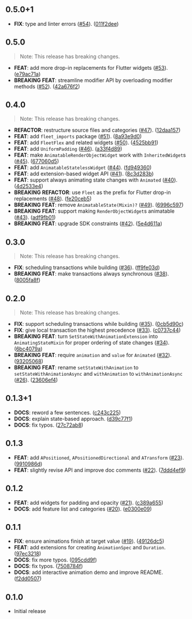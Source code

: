 ## 0.5.0+1

 - **FIX**: type and linter errors ([#54](https://github.com/blaugold/fleet/issues/54)). ([011f2dee](https://github.com/blaugold/fleet/commit/011f2deea5b00cfc204afc4fedac66b017b4c695))

## 0.5.0

> Note: This release has breaking changes.

 - **FEAT**: add more drop-in replacements for Flutter widgets ([#53](https://github.com/blaugold/fleet/issues/53)). ([e79ac71a](https://github.com/blaugold/fleet/commit/e79ac71aad5ce4f353c9107f41b8df94ee895932))
 - **BREAKING** **FEAT**: streamline modifier API by overloading modifier methods ([#52](https://github.com/blaugold/fleet/issues/52)). ([42a676f2](https://github.com/blaugold/fleet/commit/42a676f23b14fa993853982db97852e9a1c97f13))

## 0.4.0

> Note: This release has breaking changes.

 - **REFACTOR**: restructure source files and categories ([#47](https://github.com/blaugold/fleet/issues/47)). ([12daa157](https://github.com/blaugold/fleet/commit/12daa157b9e8fb90414bc6d13c06ded35c8a9ec1))
 - **FEAT**: add `fleet_imports` package ([#51](https://github.com/blaugold/fleet/issues/51)). ([8a93e9d0](https://github.com/blaugold/fleet/commit/8a93e9d03d0534a1cc059a5760d89dbd6c38696b))
 - **FEAT**: add `FleetFlex` and related widgets ([#50](https://github.com/blaugold/fleet/issues/50)). ([4525bb91](https://github.com/blaugold/fleet/commit/4525bb91c21b52e54f7e019624fd9f0fddda0744))
 - **FEAT**: add `UniformPadding` ([#46](https://github.com/blaugold/fleet/issues/46)). ([a33f4d89](https://github.com/blaugold/fleet/commit/a33f4d891cb2c158b62143e05f5f63e951b03908))
 - **FEAT**: make `AnimatableRenderObjectWidget` work with `InheritedWidget`s ([#45](https://github.com/blaugold/fleet/issues/45)). ([677060d5](https://github.com/blaugold/fleet/commit/677060d528643b93f79de0aa899d742e44c143a7))
 - **FEAT**: add `AnimatableStatelessWidget` ([#44](https://github.com/blaugold/fleet/issues/44)). ([fd949360](https://github.com/blaugold/fleet/commit/fd949360c4c5ed833ecbca7beb19e7d9bd8accc3))
 - **FEAT**: add extension-based widget API ([#41](https://github.com/blaugold/fleet/issues/41)). ([8c3d283b](https://github.com/blaugold/fleet/commit/8c3d283b8b1ce74e44f5276e839ba87e1c17f738))
 - **FEAT**: support always animating state changes with `Animated` ([#40](https://github.com/blaugold/fleet/issues/40)). ([4d2533e4](https://github.com/blaugold/fleet/commit/4d2533e43fa252bbec07e12f0a5a14d630b8372d))
 - **BREAKING** **REFACTOR**: use `Fleet` as the prefix for Flutter drop-in replacements ([#48](https://github.com/blaugold/fleet/issues/48)). ([fe20ceb5](https://github.com/blaugold/fleet/commit/fe20ceb516c2d65df53b220305c3203ea2d189ec))
 - **BREAKING** **FEAT**: remove `AnimatableState(Mixin)?` ([#49](https://github.com/blaugold/fleet/issues/49)). ([6996c597](https://github.com/blaugold/fleet/commit/6996c597d2ad3055bb00a397c78adaf2f40148f4))
 - **BREAKING** **FEAT**: support making `RenderObjectWidget`s animatable ([#43](https://github.com/blaugold/fleet/issues/43)). ([adf9fb01](https://github.com/blaugold/fleet/commit/adf9fb01567956052739db6ced821a905a04b8de))
 - **BREAKING** **FEAT**: upgrade SDK constraints ([#42](https://github.com/blaugold/fleet/issues/42)). ([5e4d611a](https://github.com/blaugold/fleet/commit/5e4d611a2a27189c5ae1f6bdda0d0831fae5bca2))

## 0.3.0

> Note: This release has breaking changes.

 - **FIX**: scheduling transactions while building ([#36](https://github.com/blaugold/fleet/issues/36)). ([ff9fe03d](https://github.com/blaugold/fleet/commit/ff9fe03ddad1dcce25dc96a21301b2e7e70b632d))
 - **BREAKING** **FEAT**: make transactions always synchronous ([#38](https://github.com/blaugold/fleet/issues/38)). ([8005fa8f](https://github.com/blaugold/fleet/commit/8005fa8f440f0b24764ce0d4afb800c6f5357103))

## 0.2.0

> Note: This release has breaking changes.

 - **FIX**: support scheduling transactions while building ([#35](https://github.com/blaugold/fleet/issues/35)). ([0cb5d90c](https://github.com/blaugold/fleet/commit/0cb5d90c4e6cec6419df12126bf5f57e30c3c7ba))
 - **FIX**: give local transaction the highest precedence ([#33](https://github.com/blaugold/fleet/issues/33)). ([c0737c44](https://github.com/blaugold/fleet/commit/c0737c4435c09dfd03aff5acef650dc7987ed444))
 - **BREAKING** **FEAT**: turn `SetStateWithAnimationExtension` into  `AnimatingStateMixin` for proper ordering of state changes ([#34](https://github.com/blaugold/fleet/issues/34)). ([6bc4079a](https://github.com/blaugold/fleet/commit/6bc4079a051ee7ec2353871b19be1ce222a083f0))
 - **BREAKING** **FEAT**: require `animation` and `value` for `Animated` ([#32](https://github.com/blaugold/fleet/issues/32)). ([93205068](https://github.com/blaugold/fleet/commit/932050684934fac4af9decee17d965b3a056ffde))
 - **BREAKING** **FEAT**: rename `setStateWithAnimation` to `setStateWithAnimationAsync` and `withAnimation` to `withAnimationAsync` ([#26](https://github.com/blaugold/fleet/issues/26)). ([23606ef4](https://github.com/blaugold/fleet/commit/23606ef486fa90396d39f88829db0e945871b732))

## 0.1.3+1

 - **DOCS**: reword a few sentences. ([c243c225](https://github.com/blaugold/fleet/commit/c243c225c0e6c08c20374e17367b320c94caa2ec))
 - **DOCS**: explain state-based approach. ([d39c77f1](https://github.com/blaugold/fleet/commit/d39c77f1c2d2c29c817e910685ef8fbf05c3ad19))
 - **DOCS**: fix typos. ([27c72ab8](https://github.com/blaugold/fleet/commit/27c72ab8d01760c474550063a41bd1eb59b4bed2))

## 0.1.3

 - **FEAT**: add `APositioned`, `APositionedDirectional` and `ATransform` ([#23](https://github.com/blaugold/fleet/issues/23)). ([9910986d](https://github.com/blaugold/fleet/commit/9910986d0f689008ed475e5f90d6a329ef90ecd0))
 - **FEAT**: slightly revise API and improve doc comments ([#22](https://github.com/blaugold/fleet/issues/22)). ([7ddd4ef9](https://github.com/blaugold/fleet/commit/7ddd4ef93fe840b8520c3e892e40ad660b86280a))

## 0.1.2

 - **FEAT**: add widgets for padding and opacity ([#21](https://github.com/blaugold/fleet/issues/21)). ([c389a655](https://github.com/blaugold/fleet/commit/c389a655003f82e7feef081a0fc0c2e985a78b47))
 - **DOCS**: add feature list and categories ([#20](https://github.com/blaugold/fleet/issues/20)). ([e0300e09](https://github.com/blaugold/fleet/commit/e0300e09889a16aff96cd78883d7213641718b47))

## 0.1.1

 - **FIX**: ensure animations finish at target value ([#19](https://github.com/blaugold/fleet/issues/19)). ([49126dc5](https://github.com/blaugold/fleet/commit/49126dc5fc315bc34cd62c9d060d83645b501531))
 - **FEAT**: add extensions for creating `AnimationSpec` and `Duration`. ([97ec3218](https://github.com/blaugold/fleet/commit/97ec3218a1562cd95b7030ad1bad2307be353507))
 - **DOCS**: fix more typos. ([095cdd9f](https://github.com/blaugold/fleet/commit/095cdd9f8ff7ae4182a54de64a00281f535da3b2))
 - **DOCS**: fix typos. ([7508784f](https://github.com/blaugold/fleet/commit/7508784f7595aaa98530924640edc3b4026b573e))
 - **DOCS**: add interactive animation demo and improve README. ([f2dd0507](https://github.com/blaugold/fleet/commit/f2dd050787ad1d5cb51a4206b4445c509d46affb))

## 0.1.0

 - Initial release


